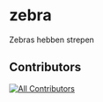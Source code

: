 # zebra
Zebras hebben strepen


## Contributors

<!-- ALL-CONTRIBUTORS-LIST:START - Do not remove or modify this section -->
<!-- prettier-ignore-start -->
<!-- markdownlint-disable -->

<!-- markdownlint-restore -->
<!-- prettier-ignore-end -->

<!-- ALL-CONTRIBUTORS-LIST:END -->


[![All Contributors](https://img.shields.io/github/all-contributors/RobbevanVlietPXL/zebra?color=ee8449&style=flat-square)](#contributors)

